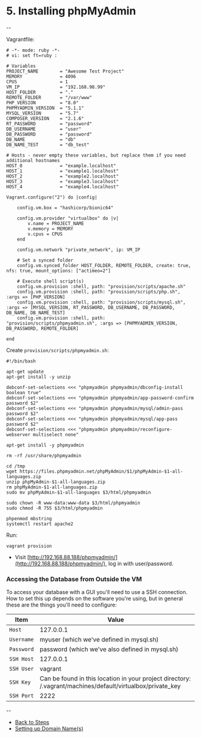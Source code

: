 # 5. Installing phpMyAdmin

--

Vagrantfile:

```
# -*- mode: ruby -*-
# vi: set ft=ruby :

# Variables
PROJECT_NAME        = "Awesome Test Project"
MEMORY              = 4096
CPUS                = 1
VM_IP               = "192.168.98.99"
HOST_FOLDER         = "."
REMOTE_FOLDER       = "/var/www"
PHP_VERSION         = "8.0"
PHPMYADMIN_VERSION  = "5.1.1"
MYSQL_VERSION       = "5.7"
COMPOSER_VERSION    = "2.1.6"
RT_PASSWORD         = "password"
DB_USERNAME         = "user"
DB_PASSWORD         = "password"
DB_NAME             = "db"
DB_NAME_TEST        = "db_test"

# Hosts - never empty these variables, but replace them if you need additional hostnames
HOST_0              = "example.localhost"
HOST_1              = "example1.localhost"
HOST_2              = "example2.localhost"
HOST_3              = "example3.localhost"
HOST_4              = "example4.localhost"

Vagrant.configure("2") do |config|

	config.vm.box = "hashicorp/bionic64"

	config.vm.provider "virtualbox" do |v|
		v.name = PROJECT_NAME
		v.memory = MEMORY
		v.cpus = CPUS
	end

	config.vm.network "private_network", ip: VM_IP

	# Set a synced folder
	config.vm.synced_folder HOST_FOLDER, REMOTE_FOLDER, create: true, nfs: true, mount_options: ["actimeo=2"]

	# Execute shell script(s)
	config.vm.provision :shell, path: "provision/scripts/apache.sh"
	config.vm.provision :shell, path: "provision/scripts/php.sh", :args => [PHP_VERSION]
	config.vm.provision :shell, path: "provision/scripts/mysql.sh", :args => [MYSQL_VERSION, RT_PASSWORD, DB_USERNAME, DB_PASSWORD, DB_NAME, DB_NAME_TEST]
	config.vm.provision :shell, path: "provision/scripts/phpmyadmin.sh", :args => [PHPMYADMIN_VERSION, DB_PASSWORD, REMOTE_FOLDER]

end
```

Create `provision/scripts/phpmyadmin.sh`:

```
#!/bin/bash

apt-get update
apt-get install -y unzip

debconf-set-selections <<< "phpmyadmin phpmyadmin/dbconfig-install boolean true"
debconf-set-selections <<< "phpmyadmin phpmyadmin/app-password-confirm password $2"
debconf-set-selections <<< "phpmyadmin phpmyadmin/mysql/admin-pass password $2"
debconf-set-selections <<< "phpmyadmin phpmyadmin/mysql/app-pass password $2"
debconf-set-selections <<< "phpmyadmin phpmyadmin/reconfigure-webserver multiselect none"

apt-get install -y phpmyadmin

rm -rf /usr/share/phpmyadmin

cd /tmp
wget https://files.phpmyadmin.net/phpMyAdmin/$1/phpMyAdmin-$1-all-languages.zip
unzip phpMyAdmin-$1-all-languages.zip
rm phpMyAdmin-$1-all-languages.zip
sudo mv phpMyAdmin-$1-all-languages $3/html/phpmyadmin

sudo chown -R www-data:www-data $3/html/phpmyadmin
sudo chmod -R 755 $3/html/phpmyadmin

phpenmod mbstring
systemctl restart apache2
```

Run:

```
vagrant provision
```

* Visit [http://192.168.88.188/phpmyadmin/](http://192.168.88.188/phpmyadmin/), log in with user/password.

### Accessing the Database from Outside the VM

To access your database with a GUI you'll need to use a SSH connection. How to set this up depends on the software you're using, but in general these are the things you'll need to configure:

Item | Value
---- | -----
`Host` | 127.0.0.1
`Username` | myuser (which we've defined in mysql.sh)
`Password` | password (which we've also defined in mysql.sh)
`SSH Host` | 127.0.0.1
`SSH User` | vagrant
`SSH Key` | Can be found in this location in your project directory: /.vagrant/machines/default/virtualbox/private_key
`SSH Port` | 2222

--
* [Back to Steps](../Steps_Taken.md)
* [Setting up Domain Name(s)](./06_Domain_Names.md)
